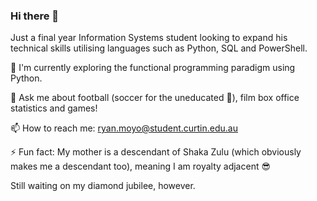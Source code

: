 ### Hi there 👋

Just a final year Information Systems student looking to expand his technical skills utilising languages such as Python, SQL and PowerShell.


🌱 I'm currently exploring the functional programming paradigm using Python. 

💬 Ask me about football (soccer for the uneducated 😤), film box office statistics and games!

📫 How to reach me: ryan.moyo@student.curtin.edu.au

⚡ Fun fact: My mother is a descendant of Shaka Zulu (which obviously makes me a descendant too), meaning I am royalty adjacent 😎 

Still waiting on my diamond jubilee, however.
<!--
**Ryan-B28/Ryan-B28** is a ✨ _special_ ✨ repository because its `README.md` (this file) appears on your GitHub profile.

Here are some ideas to get you started:

- 🔭 I’m currently working on ...
- 🌱 I’m currently learning ...
- 👯 I’m looking to collaborate on ...
- 🤔 I’m looking for help with ...
- 💬 Ask me about ...
- 📫 How to reach me: ...
- 😄 Pronouns: ...
- ⚡ Fun fact: ...
-->
